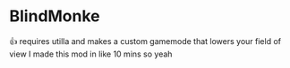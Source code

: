 # BlindMonke
:thumbsup:
requires utilla and makes a custom gamemode that lowers your field of view
I made this mod in like 10 mins so yeah

